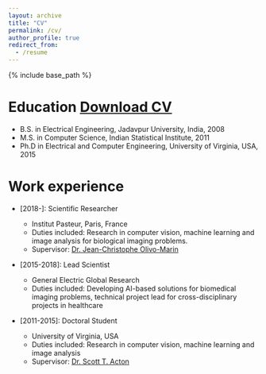 ```yaml
---
layout: archive
title: "CV"
permalink: /cv/
author_profile: true
redirect_from:
  - /resume
---
```


{% include base_path %}

Education [**Download CV**](../files/cv_suvadip_2020.pdf)
======
* B.S. in Electrical Engineering, Jadavpur University, India, 2008
* M.S. in Computer Science, Indian Statistical Institute, 2011
* Ph.D in Electrical and Computer Engineering, University of Virginia, USA, 2015

Work experience
======
* [2018-]: Scientific Researcher
  * Institut Pasteur, Paris, France
  * Duties included: Research in computer vision, machine learning and image analysis for biological imaging problems.
  * Supervisor: [Dr. Jean-Christophe Olivo-Marin](https://www.google.com/url?q=https%3A%2F%2Fresearch.pasteur.fr%2Fen%2Fmember%2Fjean-christophe-olivo-marin%2F&sa=D&sntz=1&usg=AFQjCNHHtyfk4BFwF2JEO1mqbRFCBKkoZQ)

* [2015-2018]: Lead Scientist
  * General Electric Global Research
  * Duties included: Developing AI-based solutions for biomedical imaging problems, technical project lead for cross-disciplinary projects in healthcare

* [2011-2015]: Doctoral Student
  * University of Virginia, USA
  * Duties included: Research in computer vision, machine learning and image analysis
  * Supervisor: [Dr. Scott T. Acton](https://www.google.com/url?q=https%3A%2F%2Fengineering.virginia.edu%2Ffaculty%2Fscott-t-acton&sa=D&sntz=1&usg=AFQjCNFOTc_SRZp4uc3v5vAUqBLdc0NW6w)
